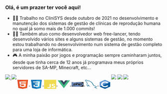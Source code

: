
### Olá, é um prazer ter você aqui!

- 👨‍🎓 Trabalho no CliniSYS desde outubro de 2021 no desenvolvimento e manutenção dos sistemas de gestão de clínicas de reprodução humana no qual já somo mais de 1.000 commits!
- 🧑‍💻 Também atuo como desenvolvedor web free-lancer, tendo desenvolvido vários sites e alguns sistemas de gestão, no momento estou trabalhando no desenvolvimento num sistema de gestão completo para uma loja de informática.
- 🎮 A minha paixão por jogos e programação sempre caminharam juntos, desde que tinha cerca de 12 anos já programava meus próprios servidores de SA-MP, Minecraft, etc...
<div style="display: flex; flex-direction: row;">
<div align="center">
  <a href="https://github.com/JoaoAlexandreDev">
  <img height="180em" src="https://github-readme-stats.vercel.app/api?username=joaoalexandredev&show_icons=true&theme=blue&include_all_commits=true&count_private=true"/>
  <img height="180em" src="https://github-readme-stats.vercel.app/api/top-langs/?username=joaoalexandredev&layout=compact&langs_count=7&theme=blue"/>
</div>
<div style="display: inline_block"><br>
  <img align="center" alt="Joao-HTML" height="30" width="40" src="https://raw.githubusercontent.com/devicons/devicon/master/icons/html5/html5-original.svg">
  <img align="center" alt="Joao-CSS" height="30" width="40" src="https://raw.githubusercontent.com/devicons/devicon/master/icons/css3/css3-original.svg">
  <img align="center" alt="Joao-Js" height="30" width="40" src="https://raw.githubusercontent.com/devicons/devicon/master/icons/javascript/javascript-plain.svg">
  <img align="center" alt="Joao-Vue" height="30" width="40" src="https://raw.githubusercontent.com/devicons/devicon/master/icons/vuejs/vuejs-original.svg">
  <img align="center" alt="Joao-PHP" height="30" width="40" src="https://raw.githubusercontent.com/devicons/devicon/master/icons/php/php-original.svg">
  <img align="center" alt="Joao-PHP" height="30" width="40" src="https://raw.githubusercontent.com/devicons/devicon/master/icons/mysql/mysql-original.svg">
  <img align="center" alt="Joao-PHP" height="30" width="40" src="https://raw.githubusercontent.com/devicons/devicon/master/icons/c/c-original.svg">
</div>

##

<div>
  <a href="https://instagram.com/joao_alex13" target="_blank"><img src="https://img.shields.io/badge/-Instagram-%23E4405F?style=for-the-badge&logo=instagram&logoColor=white" target="_blank"></a>
  <a href = "mailto:joaoferrao77@gmail.com"><img src="https://img.shields.io/badge/-Gmail-%23333?style=for-the-badge&logo=gmail&logoColor=white" target="_blank"></a>
  <a href="https://www.linkedin.com/in/joaoalexandrelucenaferrao" target="_blank"><img src="https://img.shields.io/badge/-LinkedIn-%230077B5?style=for-the-badge&logo=linkedin&logoColor=white" target="_blank"></a>
 
</div>
</div>
